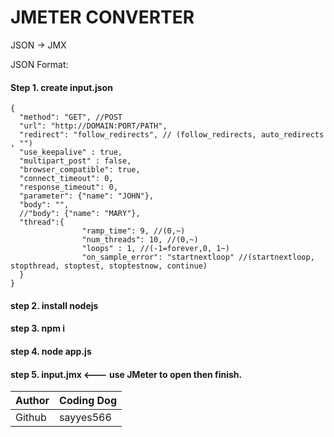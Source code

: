 JMETER CONVERTER
========================
JSON -> JMX

JSON Format:

#### Step 1. create input.json


    {
      "method": "GET", //POST
      "url": "http://DOMAIN:PORT/PATH",
      "redirect": "follow_redirects", // (follow_redirects, auto_redirects , "")
      "use_keepalive" : true,
      "multipart_post" : false,
      "browser_compatible": true,
      "connect_timeout": 0,
      "response_timeout": 0,
      "parameter": {"name": "JOHN"},
      "body": "",
      //"body": {"name": "MARY"},
      "thread":{
                    "ramp_time": 9, //(0,~)
                    "num_threads": 10, //(0,~)
                    "loops" : 1, //(-1=forever,0, 1~)
                    "on_sample_error": "startnextloop" //(startnextloop, stopthread, stoptest, stoptestnow, continue)
      }
    }

#### step 2. install nodejs

#### step 3. npm i

#### step 4. node app.js

#### step 5. input.jmx <--- use JMeter to open then finish. 


|Author|Coding Dog|
|---|---
|Github|sayyes566





